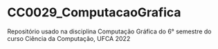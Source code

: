 # CC0029_ComputacaoGrafica
Repositório usado na disciplina Computação Gráfica do 6° semestre do curso Ciência da Computação, UFCA 2022
